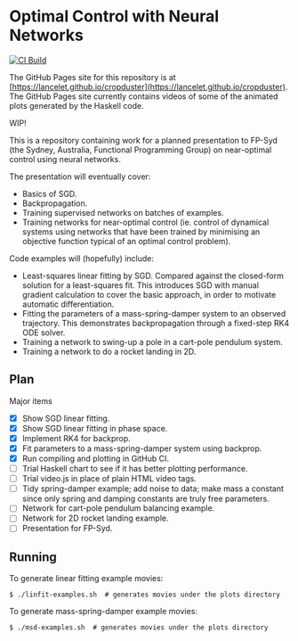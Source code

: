# Optimal Control with Neural Networks

[![CI Build](https://github.com/lancelet/cropduster/actions/workflows/haskell.yml/badge.svg)](https://github.com/lancelet/cropduster/actions/workflows/haskell.yml)

The GitHub Pages site for this repository is at
[https://lancelet.github.io/cropduster](https://lancelet.github.io/cropduster).
The GitHub Pages site currently contains videos of some of the animated
plots generated by the Haskell code.

WIP!

This is a repository containing work for a planned presentation to FP-Syd
(the Sydney, Australia, Functional Programming Group) on near-optimal control
using neural networks.

The presentation will eventually cover:
  - Basics of SGD.
  - Backpropagation.
  - Training supervised networks on batches of examples.
  - Training networks for near-optimal control (ie. control of dynamical systems
    using networks that have been trained by minimising an objective function
    typical of an optimal control problem).

Code examples will (hopefully) include:
  - Least-squares linear fitting by SGD. Compared against the closed-form
    solution for a least-squares fit. This introduces SGD with manual gradient
    calculation to cover the basic approach, in order to motivate automatic
    differentiation.
  - Fitting the parameters of a mass-spring-damper system to an observed
    trajectory. This demonstrates backpropagation through a fixed-step RK4
    ODE solver.
  - Training a network to swing-up a pole in a cart-pole pendulum system.
  - Training a network to do a rocket landing in 2D.

## Plan

Major items
- [x] Show SGD linear fitting.
- [x] Show SGD linear fitting in phase space.
- [x] Implement RK4 for backprop.
- [x] Fit parameters to a mass-spring-damper system using backprop.
- [x] Run compiling and plotting in GitHub CI.
- [ ] Trial Haskell chart to see if it has better plotting performance.
- [ ] Trial video.js in place of plain HTML video tags.
- [ ] Tidy spring-damper example; add noise to data; make mass a
      constant since only spring and damping constants are truly free
      parameters.
- [ ] Network for cart-pole pendulum balancing example.
- [ ] Network for 2D rocket landing example.
- [ ] Presentation for FP-Syd.

## Running

To generate linear fitting example movies:

```
$ ./linfit-examples.sh  # generates movies under the plots directory
```

To generate mass-spring-damper example movies:

```
$ ./msd-examples.sh  # generates movies under the plots directory
```